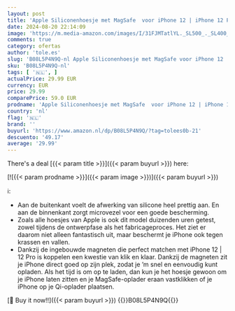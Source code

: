 ```yaml
---
layout: post
title: 'Apple Siliconenhoesje met MagSafe  voor iPhone 12 | iPhone 12 Pro  - Rood'
date: 2024-08-20 22:14:09
image: 'https://m.media-amazon.com/images/I/31FJMTatlYL._SL500_._SL400_.jpg'
comments: true
category: ofertas
author: 'tole.es'
slug: 'B08L5P4N9Q-nl Apple Siliconenhoesje met MagSafe voor iPhone 12 | iPhone...'
sku: 'B08L5P4N9Q-nl'
tags: [ '🇳🇱', ]
actualPrice: 29.99 EUR
currency: EUR
price: 29.99
comparePrice: 59.0 EUR
prodname: 'Apple Siliconenhoesje met MagSafe  voor iPhone 12 | iPhone 12 Pro  - Rood'
country: 'nl'
flag: '🇳🇱'
brand: ''
buyurl: 'https://www.amazon.nl/dp/B08L5P4N9Q/?tag=tolees0b-21'
descuento: '49.17'
average: '29.99'
---
```


There's a deal [{{< param title >}}]({{< param buyurl >}})  here:

[![{{< param prodname >}}]({{< param image >}})]({{< param buyurl >}})

ℹ️:

- Aan de buitenkant voelt de afwerking van silicone heel prettig aan. En aan de binnenkant zorgt microvezel voor een goede bescherming.
- Zoals alle hoesjes van Apple is ook dit model duizenden uren getest, zowel tijdens de ontwerpfase als het fabricageproces. Het ziet er daarom niet alleen fantastisch uit, maar beschermt je iPhone ook tegen krassen en vallen.
- Dankzij de ingebouwde magneten die perfect matchen met iPhone 12 | 12 Pro is koppelen een kwestie van klik en klaar. Dankzij de magneten zit je iPhone direct goed op zijn plek, zodat je ’m snel en eenvoudig kunt opladen. Als het tijd is om op te laden, dan kun je het hoesje gewoon om je iPhone laten zitten en je MagSafe-oplader eraan vastklikken of je iPhone op je Qi-oplader plaatsen.

[🛒 Buy it now!!]({{< param buyurl >}})
{{<world>}}B08L5P4N9Q{{</world>}}
